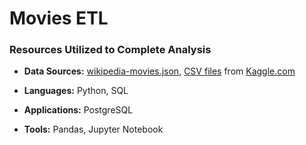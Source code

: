 # Movies ETL 

### Resources Utilized to Complete Analysis
* **Data Sources:** 
[wikipedia-movies.json](https://github.com/cmmgw/Movies_ETL/blob/main/Resources/wikipedia-movies.json), 
[CSV files](https://www.kaggle.com/rounakbanik/the-movies-dataset/download)
from [Kaggle.com](www.kaggle.com)


* **Languages:** Python, SQL
* **Applications:** PostgreSQL
* **Tools:** Pandas, Jupyter Notebook

